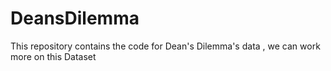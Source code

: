# DeansDilemma
This repository contains the code for Dean's Dilemma's data , we can work more on this Dataset
